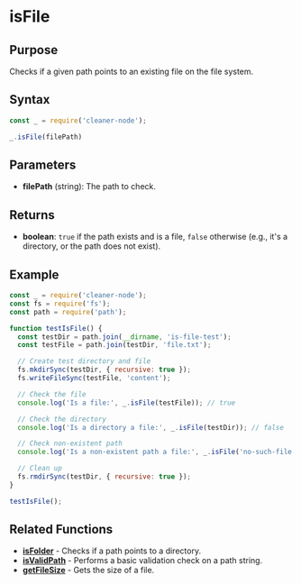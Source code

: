 # isFile

## Purpose
Checks if a given path points to an existing file on the file system.

## Syntax
```javascript
const _ = require('cleaner-node');

_.isFile(filePath)
```

## Parameters
- **filePath** (string): The path to check.

## Returns
- **boolean**: `true` if the path exists and is a file, `false` otherwise (e.g., it's a directory, or the path does not exist).

## Example
```javascript
const _ = require('cleaner-node');
const fs = require('fs');
const path = require('path');

function testIsFile() {
  const testDir = path.join(__dirname, 'is-file-test');
  const testFile = path.join(testDir, 'file.txt');

  // Create test directory and file
  fs.mkdirSync(testDir, { recursive: true });
  fs.writeFileSync(testFile, 'content');

  // Check the file
  console.log('Is a file:', _.isFile(testFile)); // true

  // Check the directory
  console.log('Is a directory a file:', _.isFile(testDir)); // false

  // Check non-existent path
  console.log('Is a non-existent path a file:', _.isFile('no-such-file.txt')); // false

  // Clean up
  fs.rmdirSync(testDir, { recursive: true });
}

testIsFile();
```

## Related Functions
- **[isFolder](./is-folder.md)** - Checks if a path points to a directory.
- **[isValidPath](./is-valid-path.md)** - Performs a basic validation check on a path string.
- **[getFileSize](./get-file-size.md)** - Gets the size of a file. 